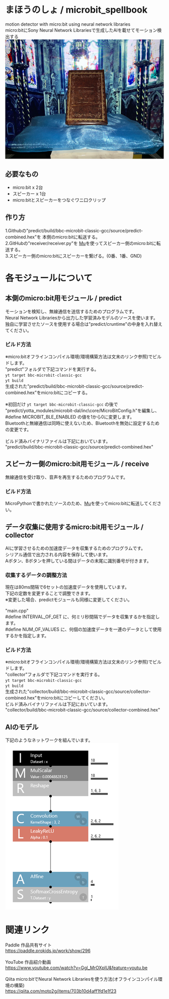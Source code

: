 # まほうのしょ / microbit_spellbook
motion detector with micro:bit using neural network libraries<br>
micro:bitにSony Neural Network Librariesで生成したAIを載せてモーション検出する<br>
![top-page](https://raw.githubusercontent.com/moto2g/microbit_spellbook/image/microbit_spellbook.jpg)


## 必要なもの
- micro:bit x 2台
- スピーカー x 1台
- micro:bitとスピーカーをつなぐワニ口クリップ


## 作り方
1.Githubの"predict/build/bbc-microbit-classic-gcc/source/predict-combined.hex"を 本側のmicro:bitに転送する。<br>
2.GitHubの"receiver/receiver.py"を [Mu](https://codewith.mu/)を使ってスピーカー側のmicro:bitに転送する。<br>
3.スピーカー側のmicro:bitにスピーカーを繋げる。(0番、1番、GND)<br>


# 各モジュールについて
## 本側のmicro:bit用モジュール / predict
モーションを検知し、無線通信を送信するためのプログラムです。<br>
Neural Network Librariesから出力した学習済みモデルのソースを使います。<br>
独自に学習させたソースを使用する場合は"predict/cruntime"の中身を入れ替えてください。<br>


### ビルド方法
※micro:bitオフラインコンパイル環境(環境構築方法は文末のリンク参照)でビルドします。<br>
"predict"フォルダで下記コマンドを実行する。<br>
`yt target bbc-microbit-classic-gcc`<br>
`yt build`<br>
生成された"predict/build/bbc-microbit-classic-gcc/source/predict-combined.hex"をmicro:bitにコピーする。<br>
<br>
※初回だけ `yt target bbc-microbit-classic-gcc` の後で<br>
"predict/yotta_modules/microbit-dal/inc\core/MicroBitConfig.h"を編集し、<br>
#define MICROBIT_BLE_ENABLED の値を1から0に変更します。<br>
Bluetoothと無線通信は同時に使えないため、Bluetoothを無効に設定するための変更です。<br>
<br>
ビルド済みバイナリファイルは下記においています。<br>
"predict/build/bbc-microbit-classic-gcc/source/predict-combined.hex"<br>


## スピーカー側のmicro:bit用モジュール / receive
無線通信を受け取り、音声を再生するためのプログラムです。<br>

### ビルド方法
MicroPythonで書かれたソースのため、[Mu](https://codewith.mu/)を使ってmicro:bitに転送してください。<br>

## データ収集に使用するmicro:bit用モジュール / collector
AIに学習させるための加速度データを収集するためのプログラムです。<br>
シリアル通信で出力される内容を保存して使います。<br>
Aボタン、Bボタンを押している間はデータの末尾に識別番号が付きます。<br>

### 収集するデータの調整方法
現在は80ms間隔で6セットの加速度データを使用しています。<br>
下記の定数を変更することで調整できます。<br>
※変更した場合、predictモジュールも同様に変更してください。<br>
<br>
"main.cpp"<br>
#define INTERVAL_OF_GET に、何ミリ秒間隔でデータを収集するかを指定します。<br>
#define NUM_OF_VALUES に、何個の加速度データを一連のデータとして使用するかを指定します。<br>

### ビルド方法
※micro:bitオフラインコンパイル環境(環境構築方法は文末のリンク参照)でビルドします。<br>
"collector"フォルダで下記コマンドを実行する。<br>
`yt target bbc-microbit-classic-gcc`<br>
`yt build`<br>
生成された"collector/build/bbc-microbit-classic-gcc/source/collector-combined.hex"をmicro:bitにコピーしてください。<br>
ビルド済みバイナリファイルは下記においています。<br>
"collector/build/bbc-microbit-classic-gcc/source/collector-combined.hex"<br>

## AIのモデル
下記のようなネットワークを組んでいます。<br>
![top-page](https://raw.githubusercontent.com/moto2g/microbit_spellbook/image/nnabla.png)

# 関連リンク
Paddle 作品共有サイト<br>
https://paddle.prokids.jp/work/show/296<br>
<br>
YouTube 作品紹介動画<br>
https://www.youtube.com/watch?v=Ggl_MrOXplU&feature=youtu.be<br>
<br>
Qiita micro:bitでNeural Network Librariesを使う方法(オフラインコンパイル環境の構築)<br>
https://qiita.com/moto2g/items/703b10d4aff1fd1e1f23<br>
